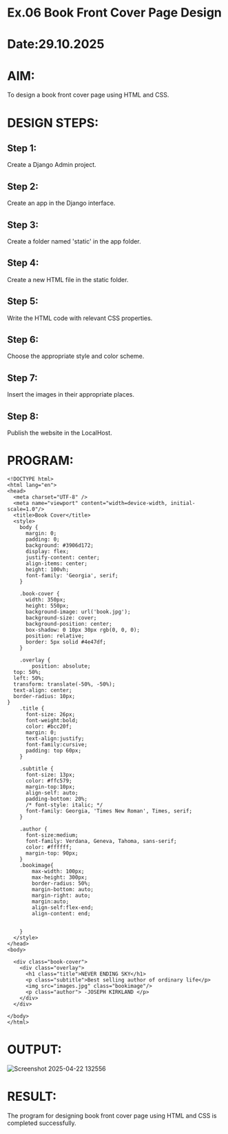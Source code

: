 # Ex.06 Book Front Cover Page Design
# Date:29.10.2025
# AIM:
To design a book front cover page using HTML and CSS.

# DESIGN STEPS:
## Step 1:
Create a Django Admin project.

## Step 2:
Create an app in the Django interface.

## Step 3:
Create a folder named 'static' in the app folder.

## Step 4:
Create a new HTML file in the static folder.

## Step 5:
Write the HTML code with relevant CSS properties.

## Step 6:
Choose the appropriate style and color scheme.

## Step 7:
Insert the images in their appropriate places.

## Step 8:
Publish the website in the LocalHost.

# PROGRAM:
```
<!DOCTYPE html>
<html lang="en">
<head>
  <meta charset="UTF-8" />
  <meta name="viewport" content="width=device-width, initial-scale=1.0"/>
  <title>Book Cover</title>
  <style>
    body {
      margin: 0;
      padding: 0;
      background: #3906d172;
      display: flex;
      justify-content: center;
      align-items: center;
      height: 100vh;
      font-family: 'Georgia', serif;
    }

    .book-cover {
      width: 350px;
      height: 550px;
      background-image: url('book.jpg'); 
      background-size: cover;
      background-position: center;
      box-shadow: 0 10px 30px rgb(0, 0, 0);
      position: relative;
      border: 5px solid #4e47df;
    }

    .overlay {
        position: absolute;
  top: 50%;
  left: 50%;
  transform: translate(-50%, -50%); 
  text-align: center;
  border-radius: 10px;
}
    .title {
      font-size: 26px;
      font-weight:bold;
      color: #bcc20f;
      margin: 0;
      text-align:justify;
      font-family:cursive;
      padding: top 60px;
    }

    .subtitle {
      font-size: 13px;
      color: #ffc579;
      margin-top:10px;
      align-self: auto;
      padding-bottom: 20%;
      /* font-style: italic; */
      font-family: Georgia, 'Times New Roman', Times, serif;
    }

    .author {
      font-size:medium;
      font-family: Verdana, Geneva, Tahoma, sans-serif;
      color: #ffffff;
      margin-top: 90px;
    }
    .bookimage{
        max-width: 100px;
        max-height: 300px;
        border-radius: 50%;
        margin-bottom: auto;
        margin-right: auto;
        margin:auto;
        align-self:flex-end;
        align-content: end;


    }
  </style>
</head>
<body>

  <div class="book-cover">
    <div class="overlay">
      <h1 class="title">NEVER ENDING SKY</h1>
      <p class="subtitle">Best selling author of ordinary life</p>
      <img src="images.jpg" class="bookimage"/>
      <p class="author"> -JOSEPH KIRKLAND </p>
    </div>
  </div>

</body>
</html>
```
# OUTPUT:
![Screenshot 2025-04-22 132556](https://github.com/user-attachments/assets/30b731cc-3cfd-4780-b2fb-c0f4deda38c7)

# RESULT:
The program for designing book front cover page using HTML and CSS is completed successfully.
